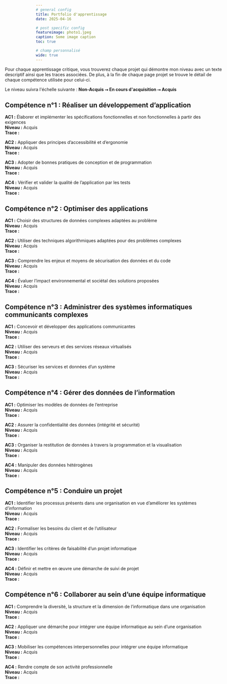 ```yaml
---
# general config
title: Portfolio d'apprentissage
date: 2025-04-16

# post specific config
featureimage: photo1.jpeg
caption: Some image caption
toc: true

# champ personnalisé
wide: true
---
```


<div style="margin-left: -100px; margin-right: -100px;">

Pour chaque apprentissage critique, vous trouverez chaque projet qui démontre mon niveau avec un texte descriptif ainsi que les traces associées. De plus, à la fin de chaque page projet se trouve le détail de chaque compétence utilisée pour celui-ci.

Le niveau suivra l'échelle suivante : **Non-Acquis ⭢ En cours d'acquisition ⭢ Acquis**

## Compétence n°1 : Réaliser un développement d’application

**AC1 :** Élaborer et implémenter les spécifications fonctionnelles et non fonctionnelles à partir des exigences\
**Niveau :** Acquis\
**Trace :** 

**AC2 :** Appliquer des principes d’accessibilité et d’ergonomie\
**Niveau :** Acquis\
**Trace :** 

**AC3 :** Adopter de bonnes pratiques de conception et de programmation\
**Niveau :** Acquis\
**Trace :** 

**AC4 :** Vérifier et valider la qualité de l’application par les tests\
**Niveau :** Acquis\
**Trace :** 

## Compétence n°2 : Optimiser des applications

**AC1 :** Choisir des structures de données complexes adaptées au problème\
**Niveau :** Acquis\
**Trace :** 

**AC2 :** Utiliser des techniques algorithmiques adaptées pour des problèmes complexes\
**Niveau :** Acquis\
**Trace :** 

**AC3 :** Comprendre les enjeux et moyens de sécurisation des données et du code\
**Niveau :** Acquis\
**Trace :** 

**AC4 :** Évaluer l’impact environnemental et sociétal des solutions proposées\
**Niveau :** Acquis\
**Trace :**

## Compétence n°3 : Administrer des systèmes informatiques communicants complexes

**AC1 :** Concevoir et développer des applications communicantes\
**Niveau :** Acquis\
**Trace :** 

**AC2 :** Utiliser des serveurs et des services réseaux virtualisés\
**Niveau :** Acquis\
**Trace :** 

**AC3 :** Sécuriser les services et données d’un système\
**Niveau :** Acquis\
**Trace :** 

## Compétence n°4 : Gérer des données de l’information

**AC1 :** Optimiser les modèles de données de l’entreprise\
**Niveau :** Acquis\
**Trace :** 

**AC2 :** Assurer la confidentialité des données (intégrité et sécurité)\
**Niveau :** Acquis\
**Trace :** 

**AC3 :** Organiser la restitution de données à travers la programmation et la visualisation\
**Niveau :** Acquis\
**Trace :** 

**AC4 :** Manipuler des données hétérogènes\
**Niveau :** Acquis\
**Trace :**

## Compétence n°5 : Conduire un projet

**AC1 :** Identifier les processus présents dans une organisation en vue d’améliorer les systèmes d’information\
**Niveau :** Acquis\
**Trace :** 

**AC2 :** Formaliser les besoins du client et de l’utilisateur\
**Niveau :** Acquis\
**Trace :** 

**AC3 :** Identifier les critères de faisabilité d’un projet informatique\
**Niveau :** Acquis\
**Trace :** 

**AC4 :** Définir et mettre en œuvre une démarche de suivi de projet\
**Niveau :** Acquis\
**Trace :**

## Compétence n°6 : Collaborer au sein d’une équipe informatique

**AC1 :** Comprendre la diversité, la structure et la dimension de l’informatique dans une organisation\
**Niveau :** Acquis\
**Trace :** 

**AC2 :** Appliquer une démarche pour intégrer une équipe informatique au sein d’une organisation\
**Niveau :** Acquis\
**Trace :** 

**AC3 :** Mobiliser les compétences interpersonnelles pour intégrer une équipe informatique\
**Niveau :** Acquis\
**Trace :** 

**AC4 :** Rendre compte de son activité professionnelle\
**Niveau :** Acquis\
**Trace :**

</div>